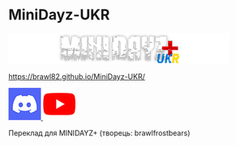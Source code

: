 # MiniDayz-UKR
![My Image](image347.png)

https://brawl82.github.io/MiniDayz-UKR/

<div class="footer-links">
        <a href="https://discord.gg/2mpzxwxTwP" target="_blank">
            <img src="Dd.jpg" alt="Приєднатися до нашого Discord">
        </a>

  <a href="https://www.youtube.com/@brawl_frostbear" target="_blank">
            <img src="YT.png" alt="Приєднатися до нашого Youtube">
        </a>
    </div>
    <footer>
         <p class="changing-text">Переклад для MINIDAYZ+ (творець: brawlfrostbears)</p>
    </footer>
